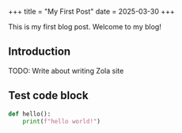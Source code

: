 +++
title = "My First Post"
date = 2025-03-30
+++

This is my first blog post. Welcome to my blog!

## Introduction

TODO: Write about writing Zola site

## Test code block

```python
def hello():
    print(f"hello world!")
```
